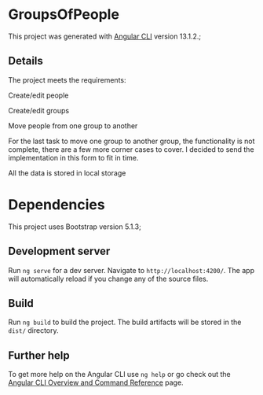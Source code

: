 # GroupsOfPeople

This project was generated with [Angular CLI](https://github.com/angular/angular-cli) version 13.1.2.;

## Details 
The project meets the requirements:

Create/edit people

Create/edit groups

Move people from one group to another

For the last task to move one group to another group, the functionality is not complete, there are a few more corner cases to cover. I decided to send the implementation in this form to fit in time.

All the data is stored in local storage

 # Dependencies

This project uses Bootstrap version 5.1.3;

## Development server

Run `ng serve` for a dev server. Navigate to `http://localhost:4200/`. The app will automatically reload if you change any of the source files.

## Build

Run `ng build` to build the project. The build artifacts will be stored in the `dist/` directory.


## Further help

To get more help on the Angular CLI use `ng help` or go check out the [Angular CLI Overview and Command Reference](https://angular.io/cli) page.
